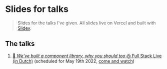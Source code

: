 # Slides for talks
>  Slides for the talks I've given. All slides live on Vercel and built with [Slidev](https://sli.dev/).

## The talks
1. [🧱 _We've built a component library, why you should too_ @ Full Stack Live (in Dutch)](https://full-stack-live.vercel.app/1) (scheduled for May 19th 2022, [come and watch](https://www.linkedin.com/feed/update/urn:li:activity:6922839292700459009/))
